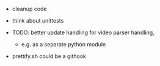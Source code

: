 * cleanup code
* think about unittests
* TODO: better update handling for video parser handling,
    * e.g. as a separate python module


* prettify.sh could be a githook

